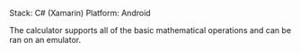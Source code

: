 Stack: C# (Xamarin)
Platform: Android

The calculator supports all of the basic mathematical operations and can be ran on an emulator.
